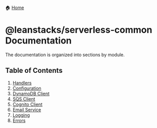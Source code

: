 :house: [Home](/README.md)

# @leanstacks/serverless-common Documentation

The documentation is organized into sections by module.

## Table of Contents

1. [Handlers](/docs/utils/MIDDYFY.md)
1. [Configuration](/docs/services/CONFIG.md)
1. [DynamoDB Client](/docs/services/DYNAMO.md)
1. [SQS Client](/docs/services/SQS.md)
1. [Cognito Client](/docs/services/COGNITO.md)
1. [Email Service](/docs/services/EMAIL.md)
1. [Logging](/docs/utils/LOGGING.md)
1. [Errors](/docs/errors/ERRORS.md)
